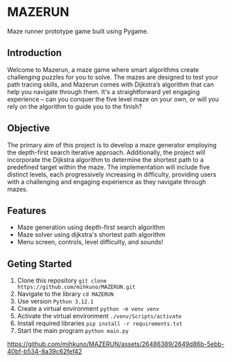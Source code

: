 # MAZERUN

Maze runner prototype game built using Pygame.

## Introduction

Welcome to Mazerun, a maze game where smart algorithms create challenging puzzles for you to solve. The mazes are designed to test your path tracing skills, and Mazerun comes with Dijkstra’s algorithm that can help you navigate through them. It's a straightforward yet engaging experience – can you conquer the five level maze on your own, or will you rely on the algorithm to guide you to the finish?

## Objective

The primary aim of this project is to develop a maze generator employing the depth-first search iterative approach. Additionally, the project will incorporate the Dijkstra algorithm to determine the shortest path to a predefined target within the maze. The implementation will include five distinct levels, each progressively increasing in difficulty, providing users with a challenging and engaging experience as they navigate through mazes.

## Features

-  Maze generation using depth-first search algorithm
-  Maze solver using dijkstra's shortest path algorithm
-  Menu screen, controls, level difficulty, and sounds!

## Geting Started

1. Clone this repository `git clone https://github.com/mihkuno/MAZERUN.git`
2. Navigate to the library `cd MAZERUN`
3. Use version `Python 3.12.1`
4. Create a virtual environment `python -m venv venv`
5. Activate the virtual environment `./venv/Scripts/activate`
6. Install required libraries `pip install -r requirements.txt`
7. Start the main program `python main.py`

https://github.com/mihkuno/MAZERUN/assets/26486389/2649d86b-5ebb-40bf-b534-8a39c62fef42
